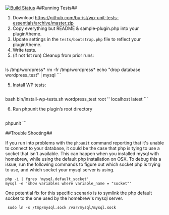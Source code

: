 [![Build Status](https://travis-ci.org/bu-ist/wp-unit-tests-essentials.svg?branch=master)](https://travis-ci.org/bu-ist/wp-unit-tests-essentials)
##Running Tests##
1. Download https://github.com/bu-ist/wp-unit-tests-essentials/archive/master.zip
2. Copy everything but README & sample-plugin.php into your plugin/theme.
3. Update settings in the `tests/bootstrap.php` file to reflect your plugin/theme.
4. Write tests.
5. (if not 1st run) Cleanup from prior runs:     
	```bash
ls /tmp/wordpress* 
rm -fr /tmp/wordpress*
echo "drop database wordpress_test" | mysql
	```
	
5. Install WP tests:
	```bash
bash bin/install-wp-tests.sh wordpress_test root '' localhost latest
	```
	
6. Run phpunit the plugin’s root directory

	```bash
phpunit
	```

##Trouble Shooting##

If you run into problems with the `phpunit` command reporting that it's unable to connect to your database, it could be the case that php is tying to use a socket that isn't available. This can happen when you installed mysql with homebrew, while using the default php installation on OSX. To debug this a issue, run the following commands to figure out which socket php is trying to use, and which socket your mysql server is using.

    php -i | fgrep 'mysql.default_socket'
    mysql -e 'show variables where variable_name = "socket"'
    
One potential fix for this specific scenario is to symlink the php default socket to the one used by the homebrew's mysql server.
     
     sudo ln -s /tmp/mysql.sock /var/mysql/mysql.sock
